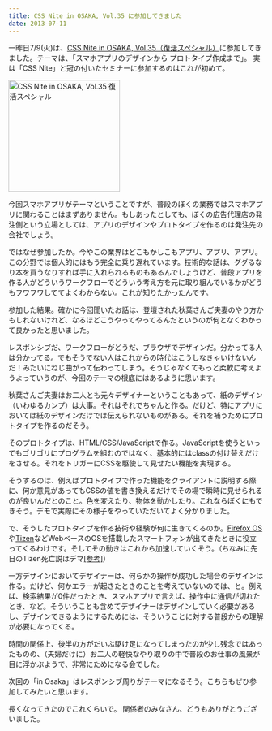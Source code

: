 ```yaml
---
title: CSS Nite in OSAKA, Vol.35 に参加してきました
date: 2013-07-11
---
```

<p>一昨日7/9(火)は、<a href="http://osaka.cssnite.jp/vol35/">CSS Nite in OSAKA, Vol.35（復活スペシャル）</a>に参加してきました。テーマは、「スマホアプリのデザインから プロトタイプ作成まで」。
実は「CSS Nite」と冠の付いたセミナーに参加するのはこれが初めて。</p>

<p><a href="http://osaka.cssnite.jp/vol35/"><img src="http://osaka.cssnite.jp/vol35/images/banner_cnio35_220.jpg" alt="CSS Nite in OSAKA, Vol.35 復活スペシャル" width="220" height="220" /></a></p>

<p>今回スマホアプリがテーマということですが、普段のぼくの業務ではスマホアプリに関わることはまずありません。もしあったとしても、ぼくの広告代理店の発注側という立場としては、アプリのデザインやプロトタイプを作るのは発注先の会社でしょう。</p>

<p>ではなぜ参加したか。今やこの業界はどこもかしこもアプリ、アプリ、アプリ。この分野では個人的にはもう完全に乗り遅れています。技術的な話は、ググるなり本を買うなりすれば手に入れられるものもあるんでしょうけど、普段アプリを作る人がどういうワークフローでどういう考え方を元に取り組んでいるかがどうもフワフワしててよくわからない。これが知りたかったんです。</p>

<p>参加した結果。確かに今回聞いたお話は、登壇された秋葉さんご夫妻のやり方かもしれないけれど、なるほどこうやってやってるんだというのが何となくわかって良かったと思いました。</p>

<p>レスポンシブだ、ワークフローがどうだ、ブラウザでデザインだ。分かってる人は分かってる。でもそうでない人はこれからの時代はこうしなきゃいけないんだ！みたいにねじ曲がって伝わってしまう。そうじゃなくてもっと柔軟に考えようよっていうのが、今回のテーマの根底にはあるように思います。</p>

<p>秋葉さんご夫妻はお二人とも元々デザイナーということもあって、紙のデザイン（いわゆるカンプ）は大事。それはそれでちゃんと作る。だけど、特にアプリにおいては紙のデザインだけでは伝えられないものがある。それを補うためにプロトタイプを作るのだそう。</p>

<p>そのプロトタイプは、HTML/CSS/JavaScriptで作る。JavaScriptを使うといってもゴリゴリにプログラムを組むのではなく、基本的にはclassの付け替えだけをさせる。それをトリガーにCSSを駆使して見せたい機能を実現する。</p>

<p>そうするのは、例えばプロトタイプで作った機能をクライアントに説明する際に、何か意見があってもCSSの値を書き換えるだけでその場で瞬時に見せられるのが良いんだとのこと。色を変えたり、物体を動かしたり。これならぼくにもできそう。デモで実際にその様子をやっていただいてよく分かりました。</p>

<p>で、そうしたプロトタイプを作る技術や経験が何に生きてくるのか。<a href="http://www.mozilla.jp/firefoxos/">Firefox OS</a>や<a href="https://www.tizen.org/ja">Tizen</a>などWebベースのOSを搭載したスマートフォンが出てきたときに役立ってくるわけです。そしてその動きはこれから加速していくそう。（ちなみに先日のTizen死亡説はデマ<a href="http://www.gizmodo.jp/2013/07/tizenintel.html">[参考]</a>）</p>

<p>一方デザインにおいてデザイナーは、何らかの操作が成功した場合のデザインは作る。だけど、何かエラーが起きたときのことを考えていないのでは、と。例えば、検索結果が0件だったとき、スマホアプリで言えば、操作中に通信が切れたとき、など。そういうことも含めてデザイナーはデザインしていく必要があるし、デザインできるようにするためには、そういうことに対する普段からの理解が必要になってくる。</p>

<p>時間の関係上、後半の方がだいぶ駆け足になってしまったのが少し残念ではあったものの、（夫婦だけに）お二人の軽快なやり取りの中で普段のお仕事の風景が目に浮かぶようで、非常にためになる会でした。</p>

<p>次回の「in Osaka」はレスポンシブ周りがテーマになるそう。こちらもぜひ参加してみたいと思います。</p>

<p>長くなってきたのでこれくらいで。
関係者のみなさん、どうもありがとうございました。</p>
